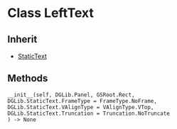 # Class LeftText

## Inherit

* [StaticText](StaticText.md)

## Methods
```
__init__(self, DGLib.Panel, GSRoot.Rect,
DGLib.StaticText.FrameType = FrameType.NoFrame,
DGLib.StaticText.VAlignType = VAlignType.VTop,
DGLib.StaticText.Truncation = Truncation.NoTruncate
) -> None
```
